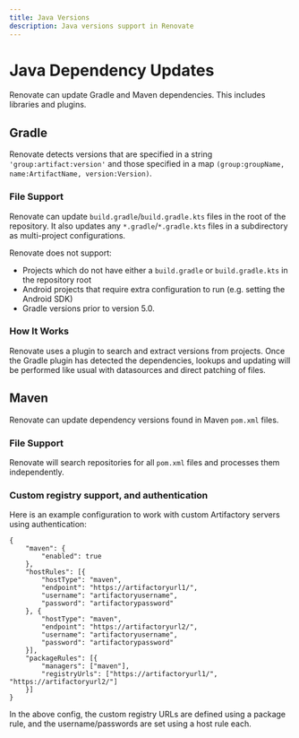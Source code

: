 ```yaml
---
title: Java Versions
description: Java versions support in Renovate
---
```


# Java Dependency Updates

Renovate can update Gradle and Maven dependencies.
This includes libraries and plugins.

## Gradle

Renovate detects versions that are specified in a string `'group:artifact:version'` and those specified in a map `(group:groupName, name:ArtifactName, version:Version)`.

### File Support

Renovate can update `build.gradle`/`build.gradle.kts` files in the root of the repository.
It also updates any `*.gradle`/`*.gradle.kts` files in a subdirectory as multi-project configurations.

Renovate does not support:

- Projects which do not have either a `build.gradle` or `build.gradle.kts` in the repository root
- Android projects that require extra configuration to run (e.g. setting the Android SDK)
- Gradle versions prior to version 5.0.

### How It Works

Renovate uses a plugin to search and extract versions from projects.
Once the Gradle plugin has detected the dependencies, lookups and updating will be performed like usual with datasources and direct patching of files.

## Maven

Renovate can update dependency versions found in Maven `pom.xml` files.

### File Support

Renovate will search repositories for all `pom.xml` files and processes them independently.

### Custom registry support, and authentication

Here is an example configuration to work with custom Artifactory servers using authentication:

```
{
	"maven": {
	    "enabled": true
	},
	"hostRules": [{
	    "hostType": "maven",
        "endpoint": "https://artifactoryurl1/",
	    "username": "artifactoryusername",
	    "password": "artifactorypassword"
	}, {
	    "hostType": "maven",
        "endpoint": "https://artifactoryurl2/",
	    "username": "artifactoryusername",
	    "password": "artifactorypassword"
	}],
    "packageRules": [{
        "managers": ["maven"],
	    "registryUrls": ["https://artifactoryurl1/", "https://artifactoryurl2/"]
    }]
}
```

In the above config, the custom registry URLs are defined using a package rule, and the username/passwords are set using a host rule each.
